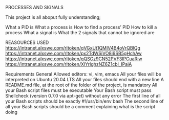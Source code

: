PROCESSES AND SIGNALS

This project is all aboput fully understanding;

What a PID is
What a process is
How to find a process’ PID
How to kill a process
What  a signal is 
What the 2 signals that cannot be ignored are

REASOURCES USED
https://intranet.alxswe.com/rltoken/qVGxUt1QMIV4B4oVrQBlQg
https://intranet.alxswe.com/rltoken/px2TdWSjVO8i9SB5gHchAw
https://intranet.alxswe.com/rltoken/qQSGz9CN52PVF3IPCuaRiw
https://intranet.alxswe.com/rltoken/XlYrlghzNZ6Z1cbI_IPaiA

Requirements
General
Allowed editors: vi, vim, emacs
All your files will be interpreted on Ubuntu 20.04 LTS
All your files should end with a new line
A README.md file, at the root of the folder of the project, is mandatory
All your Bash script files must be executable
Your Bash script must pass Shellcheck (version 0.7.0 via apt-get) without any error
The first line of all your Bash scripts should be exactly #!/usr/bin/env bash
The second line of all your Bash scripts should be a comment explaining what is the script doing
